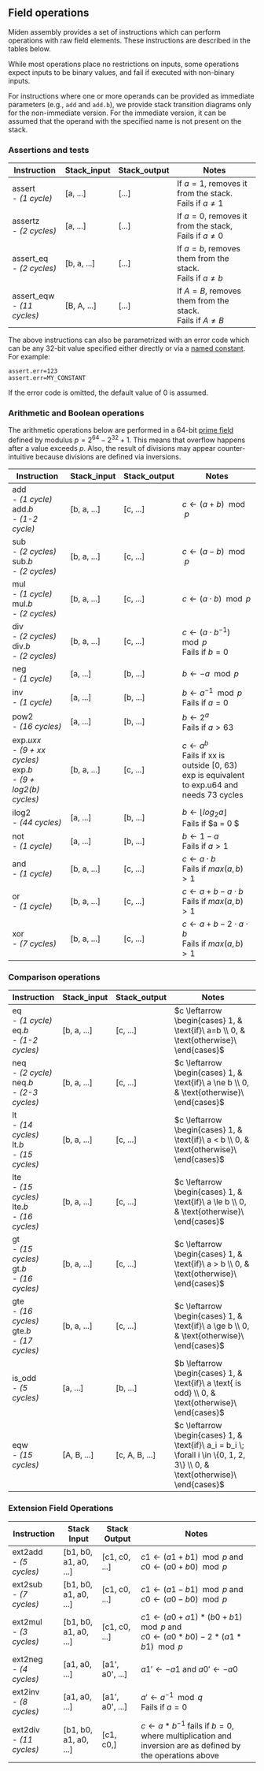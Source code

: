 ## Field operations
Miden assembly provides a set of instructions which can perform operations with raw field elements. These instructions are described in the tables below.

While most operations place no restrictions on inputs, some operations expect inputs to be binary values, and fail if executed with non-binary inputs.

For instructions where one or more operands can be provided as immediate parameters (e.g., `add` and `add.b`), we provide stack transition diagrams only for the non-immediate version. For the immediate version, it can be assumed that the operand with the specified name is not present on the stack.

### Assertions and tests

| Instruction                     | Stack_input | Stack_output  | Notes                                                            |
| ------------------------------- | ----------- | ------------- | ---------------------------------------------------------------- |
| assert <br> - *(1 cycle)*       | [a, ...]    | [...]         | If $a = 1$, removes it from the stack. <br> Fails if $a \ne 1$   |
| assertz <br> - *(2 cycles)*     | [a, ...]    | [...]         | If $a = 0$, removes it from the stack, <br> Fails if $a \ne 0$   |
| assert_eq <br> - *(2 cycles)*   | [b, a, ...] | [...]         | If $a = b$, removes them from the stack. <br> Fails if $a \ne b$ |
| assert_eqw <br> - *(11 cycles)* | [B, A, ...] | [...]         | If $A = B$, removes them from the stack. <br> Fails if $A \ne B$ |

The above instructions can also be parametrized with an error code which can be any 32-bit value specified either directly or via a [named constant](./code_organization.md#constants). For example:
```
assert.err=123
assert.err=MY_CONSTANT
```
If the error code is omitted, the default value of $0$ is assumed.

### Arithmetic and Boolean operations

The arithmetic operations below are performed in a 64-bit [prime field](https://en.wikipedia.org/wiki/Finite_field) defined by modulus $p = 2^{64} - 2^{32} + 1$. This means that overflow happens after a value exceeds $p$. Also, the result of divisions may appear counter-intuitive because divisions are defined via inversions.

| Instruction                                                                    | Stack_input | Stack_output  | Notes                                                                                                        |
| ------------------------------------------------------------------------------ | ----------- | ------------- | ------------------------------------------------------------------------------------------------------------ |
| add <br> - *(1 cycle)*  <br> add.*b* <br> - *(1-2 cycle)*                      | [b, a, ...] | [c, ...]      | $c \leftarrow (a + b) \mod p$                                                                                |
| sub <br> - *(2 cycles)*  <br> sub.*b* <br> - *(2 cycles)*                      | [b, a, ...] | [c, ...]      | $c \leftarrow (a - b) \mod p$                                                                                |
| mul <br> - *(1 cycle)*  <br> mul.*b* <br> - *(2 cycles)*                       | [b, a, ...] | [c, ...]      | $c \leftarrow (a \cdot b) \mod p$                                                                            |
| div <br> - *(2 cycles)*  <br> div.*b* <br> - *(2 cycles)*                      | [b, a, ...] | [c, ...]      | $c \leftarrow (a \cdot b^{-1}) \mod p$ <br> Fails if $b = 0$                                                 |
| neg <br> - *(1 cycle)*                                                         | [a, ...]    | [b, ...]      | $b \leftarrow -a \mod p$                                                                                     |
| inv <br> - *(1 cycle)*                                                         | [a, ...]    | [b, ...]      | $b \leftarrow a^{-1} \mod p$ <br> Fails if $a = 0$                                                           |
| pow2 <br> - *(16 cycles)*                                                      | [a, ...]    | [b, ...]      | $b \leftarrow 2^a$ <br> Fails if $a > 63$                                                                    |
| exp.*uxx* <br> - *(9 + xx cycles)*  <br> exp.*b* <br> - *(9 + log2(b) cycles)* | [b, a, ...] | [c, ...]      | $c \leftarrow a^b$ <br> Fails if xx is outside [0, 63) <br> exp is equivalent to exp.u64 and needs 73 cycles |
| ilog2 <br> - *(44 cycles)*                                                      | [a, ...]    | [b, ...]      | $b \leftarrow \lfloor{log_2{a}}\rfloor$ <br> Fails if $a = 0 $                                                                    |
| not <br> - *(1 cycle)*                                                         | [a, ...]    | [b, ...]      | $b \leftarrow 1 - a$ <br> Fails if $a > 1$                                                                   |
| and <br> - *(1 cycle)*                                                         | [b, a, ...] | [c, ...]      | $c \leftarrow a \cdot b$ <br> Fails if $max(a, b) > 1$                                                       |
| or <br> - *(1 cycle)*                                                          | [b, a, ...] | [c, ...]      | $c \leftarrow a + b - a \cdot b$ <br> Fails if $max(a, b) > 1$                                               |
| xor <br> - *(7 cycles)*                                                        | [b, a, ...] | [c, ...]      | $c \leftarrow a + b - 2 \cdot a \cdot b$ <br> Fails if $max(a, b) > 1$                                       |

### Comparison operations

| Instruction                                                | Stack_input | Stack_output   | Notes                                                                                                                        |
| ---------------------------------------------------------- | ----------- | -------------- | ---------------------------------------------------------------------------------------------------------------------------- |
| eq <br> - *(1 cycle)* <br> eq.*b* <br> - *(1-2 cycles)*    | [b, a, ...] | [c, ...]       | $c \leftarrow \begin{cases} 1, & \text{if}\ a=b \\ 0, & \text{otherwise}\ \end{cases}$                                       |
| neq <br> - *(2 cycle)* <br> neq.*b* <br> - *(2-3 cycles)*  | [b, a, ...] | [c, ...]       | $c \leftarrow \begin{cases} 1, & \text{if}\ a \ne b \\ 0, & \text{otherwise}\ \end{cases}$                                   |
| lt <br> - *(14 cycles)* <br> lt.*b* <br> - *(15 cycles)*   | [b, a, ...] | [c, ...]       | $c \leftarrow \begin{cases} 1, & \text{if}\ a < b \\ 0, & \text{otherwise}\ \end{cases}$                                     |
| lte <br> - *(15 cycles)* <br> lte.*b* <br> - *(16 cycles)* | [b, a, ...] | [c, ...]       | $c \leftarrow \begin{cases} 1, & \text{if}\ a \le b \\ 0, & \text{otherwise}\ \end{cases}$                                   |
| gt <br> - *(15 cycles)* <br> gt.*b* <br> - *(16 cycles)*   | [b, a, ...] | [c, ...]       | $c \leftarrow \begin{cases} 1, & \text{if}\ a > b \\ 0, & \text{otherwise}\ \end{cases}$                                     |
| gte <br> - *(16 cycles)* <br> gte.*b* <br> - *(17 cycles)* | [b, a, ...] | [c, ...]       | $c \leftarrow \begin{cases} 1, & \text{if}\ a \ge b \\ 0, & \text{otherwise}\ \end{cases}$                                   |
| is_odd <br> - *(5 cycles)*                                 | [a, ...]    | [b, ...]       | $b \leftarrow \begin{cases} 1, & \text{if}\ a \text{ is odd} \\ 0, & \text{otherwise}\ \end{cases}$                          |
| eqw <br> - *(15 cycles)*                                   | [A, B, ...] | [c, A, B, ...] | $c \leftarrow \begin{cases} 1, & \text{if}\ a_i = b_i \; \forall i \in \{0, 1, 2, 3\} \\ 0, & \text{otherwise}\ \end{cases}$ |

### Extension Field Operations

| Instruction                        | Stack Input           | Stack Output    | Notes                                                                                                               |
| ---------------------------------- | --------------------- | --------------- | ------------------------------------------------------------------------------------------------------------------- |
| ext2add <br> - *(5 cycles)*   <br> | [b1, b0, a1, a0, ...] | [c1, c0, ...]   | $c1 \leftarrow (a1 + b1) \mod p$ and <br> $c0 \leftarrow (a0 + b0) \mod p$                                          |
| ext2sub <br> - *(7 cycles)*   <br> | [b1, b0, a1, a0, ...] | [c1, c0, ...]   | $c1 \leftarrow (a1 - b1) \mod p$ and <br> $c0 \leftarrow (a0 - b0) \mod p$                                          |
| ext2mul <br> - *(3 cycles)*   <br> | [b1, b0, a1, a0, ...] | [c1, c0, ...]   | $c1 \leftarrow (a0 + a1) * (b0 + b1) \mod p$ and <br> $c0 \leftarrow (a0 * b0) - 2 * (a1 * b1) \mod p$              |
| ext2neg <br> - *(4 cycles)*   <br> | [a1, a0, ...]         | [a1', a0', ...] | $a1' \leftarrow -a1$ and $a0' \leftarrow -a0$                                                                       |
| ext2inv <br> - *(8 cycles)*   <br> | [a1, a0, ...]         | [a1', a0', ...] | $a' \leftarrow a^{-1} \mod q$ <br> Fails if $a = 0$                                                                 |
| ext2div <br> - *(11 cycles)*  <br> | [b1, b0, a1, a0, ...] | [c1, c0,]       | $c \leftarrow a * b^{-1}$ fails if $b=0$, where multiplication and inversion are as defined by the operations above |
